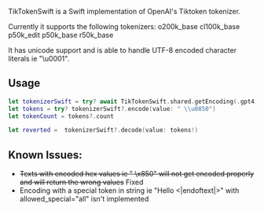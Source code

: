 TikTokenSwift is a Swift implementation of OpenAI's Tiktoken tokenizer.

Currently it supports the following tokenizers:
o200k_base
cl100k_base
p50k_edit
p50k_base
r50k_base

It has unicode support and is able to handle UTF-8 encoded character literals ie "\u0001".

## Usage

```swift
let tokenizerSwift = try? await TikTokenSwift.shared.getEncoding(.gpt4)
let tokens = try? tokenizerSwift?.encode(value: " \\u0850")
let tokenCount = tokens?.count

let reverted =  tokenizerSwift?.decode(value: tokens!)
```

## Known Issues:
- ~~Texts with encoded hex values ie " \x850" will not get encoded properly and will return the wrong values~~ Fixed
- Encoding with a special token in string ie "Hello <|endoftext|>" with allowed_special="all" isn't implemented
